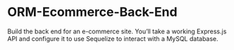 # ORM-Ecommerce-Back-End
Build the back end for an e-commerce site. You’ll take a working Express.js API and configure it to use Sequelize to interact with a MySQL database.
